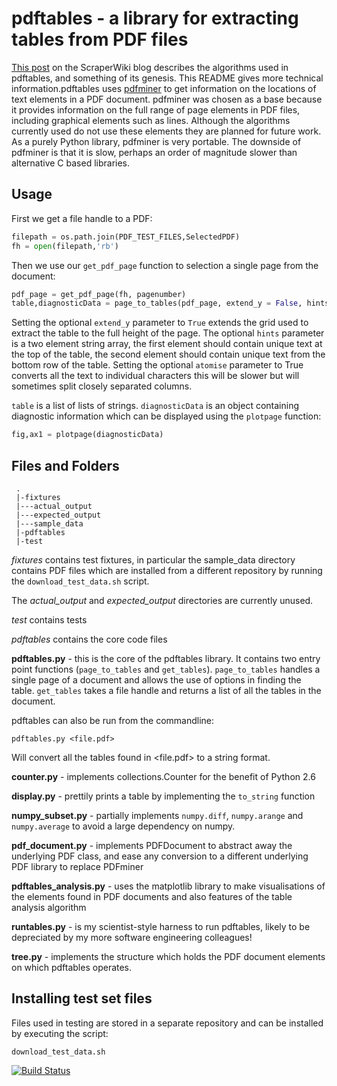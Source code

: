 # pdftables - a library for extracting tables from PDF files

[This post](http://blog.scraperwiki.com/2013/07/29/pdftables-a-python-library-for-getting-tables-out-of-pdf-files/) on the ScraperWiki blog describes the algorithms used in pdftables, and something of its genesis. This README gives more technical information.pdftables uses [pdfminer][1] to get information on the locations of text elements in a PDF document. pdfminer was chosen as a base because it provides information on the full range of page elements in PDF files, including graphical elements such as lines. Although the algorithms currently used do not use these elements they are planned for future work. As a purely Python library, pdfminer is very portable. The downside of pdfminer is that it is slow, perhaps an order of magnitude slower than alternative C based libraries.

## Usage ##
First we get a file handle to a PDF:
```python
filepath = os.path.join(PDF_TEST_FILES,SelectedPDF)
fh = open(filepath,'rb')
```
Then we use our `get_pdf_page` function to selection a single page from the document:
```python
pdf_page = get_pdf_page(fh, pagenumber)    
table,diagnosticData = page_to_tables(pdf_page, extend_y = False, hints = hints, atomise = False)
```
Setting the optional `extend_y` parameter to `True` extends the grid used to extract the table to the full height of the page.
The optional `hints` parameter is a two element string array, the first element should contain unique text at the top of the table,
the second element should contain unique text from the bottom row of the table.
Setting the optional `atomise` parameter to True converts all the text to individual characters this will be slower but will sometimes
split closely separated columns.

`table` is a list of lists of strings. `diagnosticData` is an object containing diagnostic information which can be displayed using
the `plotpage` function:

```python
fig,ax1 = plotpage(diagnosticData)
```
## Files and Folders ##

     .
     |-fixtures
     |---actual_output
     |---expected_output
     |---sample_data
     |-pdftables
     |-test

*fixtures* contains test fixtures, in particular the sample_data directory contains PDF files which are installed from a different repository by running the ```download_test_data.sh``` script. 

The *actual\_output* and *expected\_output* directories are currently unused.

*test* contains tests

*pdftables* contains the core code files

**pdftables.py** - this is the core of the pdftables library. It contains two entry point functions (```page_to_tables``` and ```get_tables```). ```page_to_tables``` handles a single page of a document and allows the use of options in finding the table. ```get_tables``` takes a file handle and returns a list of all the tables in the document.

pdftables can also be run from the commandline:

```pdftables.py <file.pdf>``` 

Will convert all the tables found in <file.pdf> to a string format.

**counter.py** - implements collections.Counter for the benefit of Python 2.6

**display.py** - prettily prints a table by implementing the ```to_string``` function

**numpy_subset.py** - partially implements ```numpy.diff```, ```numpy.arange``` and ```numpy.average``` to avoid a large dependency on numpy.

**pdf_document.py** - implements PDFDocument to abstract away the underlying PDF class, and ease any conversion to a different underlying PDF library to replace PDFminer

**pdftables_analysis.py** - uses the matplotlib library to make visualisations of the elements found in PDF documents and also features of the table analysis algorithm

**runtables.py** - is my scientist-style harness to run pdftables, likely to be depreciated by my more software engineering colleagues!

**tree.py** - implements the structure which holds the PDF document elements on which pdftables operates. 

## Installing test set files ##

Files used in testing are stored in a separate repository and can be installed by executing the script:
```
download_test_data.sh
```

[1]: http://www.unixuser.org/~euske/python/pdfminer/

[![Build Status](https://travis-ci.org/scraperwiki/pdftables.png)](https://travis-ci.org/scraperwiki/pdftables)

